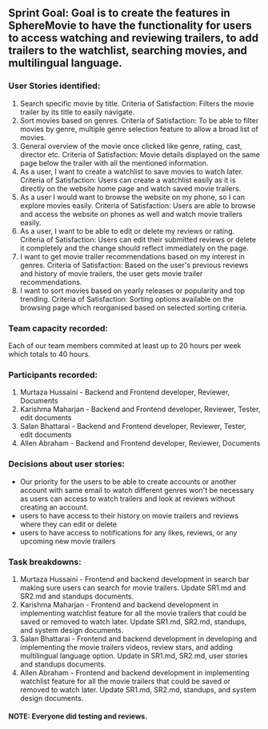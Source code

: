 ## Sprint Goal: Goal is to create the features in SphereMovie to have the functionality for users to access watching and reviewing trailers, to add trailers to the watchlist, searching movies, and multilingual language.

### User Stories identified: 
  1. Search specific movie by title. Criteria of Satisfaction: Filters the movie trailer by its title to easily navigate.
  2. Sort movies based on genres. Criteria of Satisfaction: To be able to filter movies by genre, multiple genre selection feature to allow a broad list of movies.
  3. General overview of the movie once clicked like genre, rating, cast, director etc. Criteria of Satisfaction: Movie details displayed on the same page below the trailer with all the mentioned information.
  4. As a user, I want to create a watchlist to save movies to watch later. Criteria of Satisfaction: Users can create a watchlist easily as it is directly on the website home page and watch saved movie trailers.
  5. As a user I would want to browse the website on my phone, so I can explore movies easily. Criteria of Satisfaction: Users are able to browse and access the website on phones as well and watch movie trailers easily.
  6. As a user, I want to be able to edit or delete my reviews or rating. Criteria of Satisfaction: Users can edit their submitted reviews or delete it completely and the change should reflect immediately on the page.
  7. I want to get movie trailer recommendations based on my interest in genres. Criteria of Satisfaction: Based on the user's previous reviews and history of movie trailers, the user gets movie trailer recommendations.
  8. I want to sort movies based on yearly releases or popularity and top trending. Criteria of Satisfaction: Sorting options available on the browsing page which reorganised based on selected sorting criteria.


### Team capacity recorded: 
Each of our team members commited at least up to 20 hours per week which totals to 40 hours.

### Participants recorded: 
  1. Murtaza Hussaini - Backend and Frontend developer, Reviewer, Documents
  2. Karishma Maharjan - Backend and Frontend developer, Reviewer, Tester, edit documents
  3. Salan Bhattarai - Backend and Frontend developer, Reviewer, Tester, edit documents
  4. Allen Abraham - Backend and Frontend developer, Reviewer, Documents

### Decisions about user stories: 
  - Our priority for the users to be able to create accounts or another account with same email to watch different genres won't be necessary as users can access to watch trailers and look at reviews without creating an account.
  - users to have access to their history on movie trailers and reviews where they can edit or delete
  - users to have access to notifications for any likes, reviews, or any upcoming new movie trailers 

### Task breakdowns: 
  1. Murtaza Hussaini - Frontend and backend development in search bar making sure users can search for movie trailers. Update SR1.md and SR2.md and standups documents.
  2. Karishma Maharjan - Frontend and backend development in implementing watchlist feature for all the movie trailers that could be saved or removed to watch later. Update SR1.md, SR2.md, standups, and system design documents.
  3. Salan Bhattarai - Frontend and backend development in developing and implementing the movie trailers videos, review stars, and adding multilingual language option. Update in SR1.md, SR2.md, user stories and standups documents.
  4. Allen Abraham - Frontend and backend development in implementing watchlist feature for all the movie trailers that could be saved or removed to watch later. Update SR1.md, SR2.md, standups, and system design documents.
#### NOTE: Everyone did testing and reviews.


